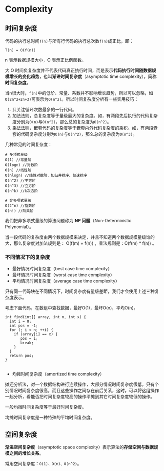# Complexity

## 时间复杂度

代码的执行总时间`T(n)`与所有行代码的执行总次数`f(n)`成正比，即：

```text
T(n) = O(f(n))
```

n 表示数据规模大小，O 表示正比例函数。

大 O 时间负复杂度并不代表代码真正执行时间，而是表示**代码执行时间随数据规模增长的变化趋势**，也叫**渐进时间复杂度**（asymptotic time complexity），简称**时间复杂度**。

当n很大时，`f(n)`中的低阶、常量、系数并不影响增长趋势，所以可以忽略，如`O(2n^2+2n+3)`可表示为`O(n^2)`。所以时间复杂度分析有一些实用技巧：

1. 只关注循环次数最多的一行代码。
2. 加法法则，总复杂度等于量级最大的复杂度。如，有两段先后执行的代码复杂度分别为`O(n)`与`O(n^2)`，那么总的复杂度为`O(n^2)`。
3. 乘法法则，嵌套代码的复杂度等于嵌套内外代码复杂度的乘积。如，有两段嵌套的代码复杂度分别为`O(n)`与`O(n^2)`，那么总的复杂度为`O(n^3)`。

几种常见的时间复杂度：

```text
# 多项式量级
O(1) //常量阶
O(logn) //对数阶
O(n) //线性阶
O(nlogn) //线性对数阶，如归并排序、快速排序
O(n^2) //平方阶
O(n^3) //立方阶
O(n^k) //k次方阶
​
# 非多项式量级
O(2^n) //指数阶
O(n!) //阶乘阶
```

我们把非多项式量级的算法问题称为 **NP 问题**（Non-Deterministic Polynomial）。

当一段代码的复杂度由两个数据规模来决定，并且不知道两个数据规模量级谁的大，那么复杂度对加法规则是： O\(f\(m\) + f\(n\)\) ，乘法规则是：O\(f\(m\) \* f\(n\)\) 。

### 不同情况下的复杂度

* 最好情况时间复杂度（best case time complexity）
* 最坏情况时间复杂度（worst case time complexity）
* 平均情况时间复杂度（average case time complexity）

只有同一代码块在不同情况下，时间复杂度有量级差距，我们才会使用上述三种复杂度表示。

考虑下面代码，在数组中查找数据，最好O\(1\)，最坏O\(n\)，平均O\(n\)。

```text
int find(int[] array, int n, int x) {
  int i = 0;
  int pos = -1;
  for (; i < n; ++i) {
    if (array[i] == x) {
       pos = i;
       break;
    }
  }
  return pos;
}
​
```

* 均摊时间复杂度（amortized time complexity）

摊还分析法，对一个数据结构进行连续操作，大部分情况时间复杂度很低，只有个别情况时间复杂度很高，而且这些操作之间存在前后关系，这时，可以将这组操作一起分析，看能否把时间复杂度较高的操作平摊到其它时间复杂度较低的操作。

一般均摊时间复杂度等于最好时间复杂度。

均摊时间复杂度是一种特殊的平均时间复杂度。

## 空间复杂度

**渐进空间复杂度**（asymptotic space complexity）表示算法的**存储空间与数据规模之间的增长关系**。

常用空间复杂度：`O(1)、O(n)、O(n^2)`。

